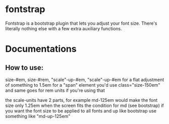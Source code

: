 # fontstrap
Fontstrap is a bootstrap plugin that lets you adjust your font size. There's literally nothing else with a few extra auxiliary functions.

<h1>Documentations</h1>
<h2>How to use:</h2>
<p>size-#em, size-#rem, "scale"-up-#em, "scale"-up-#em for a flat adjustment of something to 1.5em for a "span" element you'd use class="size-150em" and same goes for rem units if you're using that</p>
<p>the scale-units have 2 parts, for example md-125em would make the font size only 1.25em when the screen fits the condition for md (see bootstrap) if you want the font size to be applied to all fonts and up like bootstrap use something like "md-up-125em"</p>

